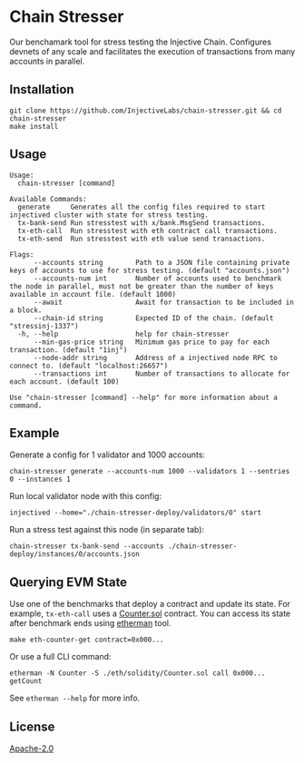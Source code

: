 # Chain Stresser

Our benchamark tool for stress testing the Injective Chain. Configures devnets of any scale and facilitates the execution of transactions from many accounts in parallel.

## Installation

```
git clone https://github.com/InjectiveLabs/chain-stresser.git && cd chain-stresser
make install
```

## Usage

```
Usage:
  chain-stresser [command]

Available Commands:
  generate     Generates all the config files required to start injectived cluster with state for stress testing.
  tx-bank-send Run stresstest with x/bank.MsgSend transactions.
  tx-eth-call  Run stresstest with eth contract call transactions.
  tx-eth-send  Run stresstest with eth value send transactions.

Flags:
      --accounts string        Path to a JSON file containing private keys of accounts to use for stress testing. (default "accounts.json")
      --accounts-num int       Number of accounts used to benchmark the node in parallel, must not be greater than the number of keys available in account file. (default 1000)
      --await                  Await for transaction to be included in a block.
      --chain-id string        Expected ID of the chain. (default "stressinj-1337")
  -h, --help                   help for chain-stresser
      --min-gas-price string   Minimum gas price to pay for each transaction. (default "1inj")
      --node-addr string       Address of a injectived node RPC to connect to. (default "localhost:26657")
      --transactions int       Number of transactions to allocate for each account. (default 100)

Use "chain-stresser [command] --help" for more information about a command.
```

## Example

Generate a config for 1 validator and 1000 accounts:

```
chain-stresser generate --accounts-num 1000 --validators 1 --sentries 0 --instances 1
```

Run local validator node with this config:

```
injectived --home="./chain-stresser-deploy/validators/0" start
```

Run a stress test against this node (in separate tab):

```
chain-stresser tx-bank-send --accounts ./chain-stresser-deploy/instances/0/accounts.json
```

## Querying EVM State

Use one of the benchmarks that deploy a contract and update its state. For example, `tx-eth-call` uses a [Counter.sol](./eth/solidity/Counter.sol) contract. You can access its state after benchmark ends using [etherman](https://github.com/InjectiveLabs/etherman) tool.

```
make eth-counter-get contract=0x000...
```

Or use a full CLI command:

```
etherman -N Counter -S ./eth/solidity/Counter.sol call 0x000... getCount
```

See `etherman --help` for more info.

## License

[Apache-2.0](/LICENSE)
